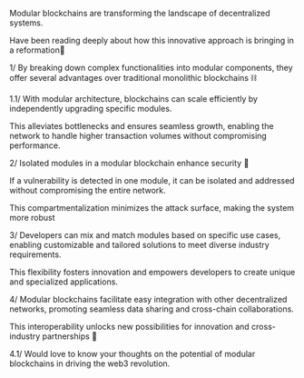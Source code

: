 Modular blockchains are transforming the landscape of decentralized systems.

Have been reading deeply about how this innovative approach is bringing in a reformation🧵

1/ By breaking down complex functionalities into modular components, they offer several advantages over traditional monolithic blockchains ⛓️


1.1/ With modular architecture, blockchains can scale efficiently by independently upgrading specific modules.

This alleviates bottlenecks and ensures seamless growth, enabling the network to handle higher transaction volumes without compromising performance.

2/ Isolated modules in a modular blockchain enhance security 🔐

If a vulnerability is detected in one module, it can be isolated and addressed without compromising the entire network.

This compartmentalization minimizes the attack surface, making the system more robust

3/ Developers can mix and match modules based on specific use cases, enabling customizable and tailored solutions to meet diverse industry requirements.

This flexibility fosters innovation and empowers developers to create unique and specialized applications.

4/ Modular blockchains facilitate easy integration with other decentralized networks, promoting seamless data sharing and cross-chain collaborations.

This interoperability unlocks new possibilities for innovation and cross-industry partnerships 🤝

4.1/ Would love to know your thoughts on the potential of modular blockchains in driving the web3 revolution.
